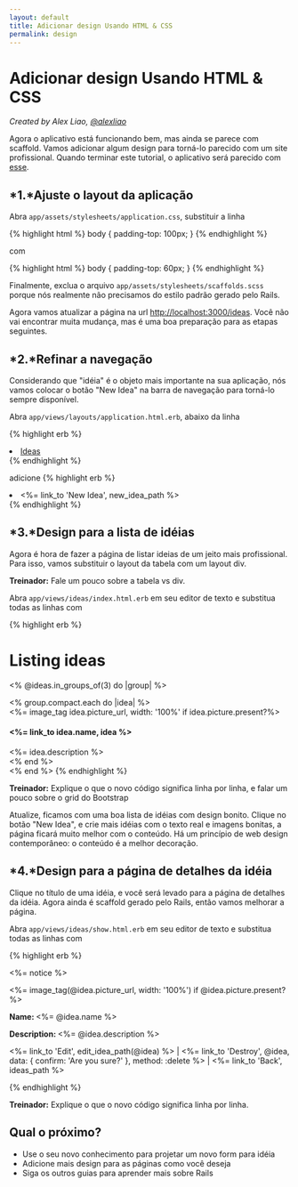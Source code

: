 ```yaml
---
layout: default
title: Adicionar design Usando HTML & CSS
permalink: design
---
```


# Adicionar design Usando HTML &amp; CSS

*Created by Alex Liao, [@alexliao](http://bannka.com/alex)*

Agora o aplicativo está funcionando bem, mas ainda se parece com scaffold. Vamos adicionar algum design para torná-lo parecido com um site profissional. Quando terminar este tutorial, o aplicativo será parecido com [esse](http://railsgirlsapp.herokuapp.com/ideas).

## *1.*Ajuste o layout da aplicação

Abra `app/assets/stylesheets/application.css`, substituir a linha

{% highlight html %}
body { padding-top: 100px; }
{% endhighlight %}

com

{% highlight html %}
body { padding-top: 60px; }
{% endhighlight %}

Finalmente, exclua o arquivo `app/assets/stylesheets/scaffolds.scss` porque nós realmente não precisamos do estilo padrão gerado pelo Rails.

Agora vamos atualizar a página na url [http://localhost:3000/ideas](http://localhost:3000/ideas). Você não vai encontrar muita mudança, mas é uma boa preparação para as etapas seguintes.

## *2.*Refinar a navegação

Considerando que "idéia" é o objeto mais importante na sua aplicação, nós vamos colocar o botão "New Idea" na barra de navegação para torná-lo sempre disponível.

Abra `app/views/layouts/application.html.erb`, abaixo da linha

{% highlight erb %}
<li class="active"><a href="/ideas">Ideas</a></li>
{% endhighlight %}

adicione
{% highlight erb %}
<li ><%= link_to 'New Idea', new_idea_path %></li>
{% endhighlight %}

## *3.*Design para a lista de idéias

Agora é hora de fazer a página de listar ideias de um jeito mais profissional. Para isso, vamos substituir o layout da tabela com um layout div.

**Treinador:** Fale um pouco sobre a tabela vs div.

Abra `app/views/ideas/index.html.erb` em seu editor de texto e substitua todas as linhas com

{% highlight erb %}
<h1>Listing ideas</h1>

<% @ideas.in_groups_of(3) do |group| %>
  <div class="row">
    <% group.compact.each do |idea| %>
      <div class="col-md-4">
        <%= image_tag idea.picture_url, width: '100%' if idea.picture.present?%>
        <h4><%= link_to idea.name, idea %></h4>
        <%= idea.description %>
      </div>
    <% end %>
  </div>
<% end %>
{% endhighlight %}

**Treinador:** Explique o que o novo código significa linha por linha, e falar um pouco sobre o grid do Bootstrap

Atualize, ficamos com uma boa lista de idéias com design bonito. Clique no botão "New Idea", e crie mais idéias com o texto real e imagens bonitas, a página ficará muito melhor com o conteúdo. Há um princípio de web design contemporâneo: o conteúdo é a melhor decoração.

## *4.*Design para a página de detalhes da idéia

Clique no título de uma idéia, e você será levado para a página de detalhes da idéia. Agora ainda  é scaffold gerado pelo Rails, então vamos melhorar a página.

Abra `app/views/ideas/show.html.erb` em seu editor de texto e substitua todas as linhas com

{% highlight erb %}
<p id="notice"><%= notice %></p>

<div class="row">
  <div class="col-md-9">
    <%= image_tag(@idea.picture_url, width: '100%') if @idea.picture.present? %>
  </div>

  <div class="col-md-3">
    <p><b>Name: </b><%= @idea.name %></p>
    <p><b>Description: </b><%= @idea.description %></p>
    <p>
      <%= link_to 'Edit', edit_idea_path(@idea) %> |
      <%= link_to 'Destroy', @idea, data: { confirm: 'Are you sure?' }, method: :delete %> |
      <%= link_to 'Back', ideas_path %>
    </p>
  </div>
</div>
{% endhighlight %}


**Treinador:** Explique o que o novo código significa linha por linha.

## Qual o próximo?

* Use o seu novo conhecimento para projetar um novo form para idéia
* Adicione mais design para as páginas como você deseja
* Siga os outros guias para aprender mais sobre Rails

